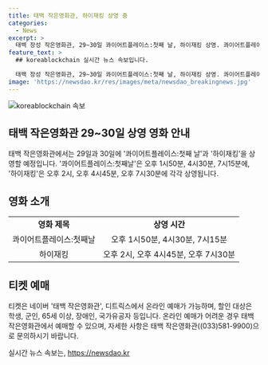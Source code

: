 ```yaml
---
title: 태백 작은영화관, 하이재킹 상영 중
categories:
  - News
excerpt: >
  태백 장성 작은영화관, 29~30일 콰이어트플레이스:첫째 날, 하이재킹 상영. 콰이어트플레이스:첫째날은 오후 1시50분, 4시30분, 7시15분에 상영. 하이재킹은 1971년 겨울 속초공항에서 이륙한 김포행 여객기의 사재 폭탄 사건을 다룸. 티켓은 네이버 태백 작은영화관, 디트릭스에서 예매 가능. 할인 대상자도 있음. 문의: 태백 작은영화관((033)581-9900)
feature_text: >
  ## koreablockchain 실시간 뉴스 속보입니다.

  태백 장성 작은영화관, 29~30일 콰이어트플레이스:첫째 날, 하이재킹 상영. 콰이어트플레이스:첫째날은 오후 1시50분, 4시30분, 7시15분에 상영. 하이재킹은 1971년 겨울 속초공항에서 이륙한 김포행 여객기의 사재 폭탄 사건을 다룸. 티켓은 네이버 태백 작은영화관, 디트릭스에서 예매 가능. 할인 대상자도 있음. 문의: 태백 작은영화관((033)581-9900)
image: 'https://newsdao.kr/res/images/meta/newsdao_breakingnews.jpg'
---
```


<p><img src="https://newsdao.kr/res/images/meta/newsdao_breakingnews.jpg" alt="koreablockchain 속보" /></p>

<h2 data-ke-size="size26">태백 작은영화관 29~30일 상영 영화 안내</h2>

<p data-ke-size="size16">태백 작은영화관에서는 29일과 30일에 '콰이어트플레이스:첫째 날'과 '하이재킹'을 상영할 예정입니다. '콰이어트플레이스:첫째날'은 오후 1시50분, 4시30분, 7시15분에, '하이재킹'은 오후 2시, 오후 4시45분, 오후 7시30분에 각각 상영됩니다.</p>

<h2 data-ke-size="size26">영화 소개</h2>

<table>
    <tr>
        <td style="text-align: center; height: 17px;"><b>영화 제목</b></td>
        <td style="text-align: center; height: 17px;"><b>상영 시간</b></td>
    </tr>
    <tr>
        <td style="text-align: center;">콰이어트플레이스:첫째날</td>
        <td style="text-align: center;">오후 1시50분, 4시30분, 7시15분</td>
    </tr>
    <tr>
        <td style="text-align: center;">하이재킹</td>
        <td style="text-align: center;">오후 2시, 오후 4시45분, 오후 7시30분</td>
    </tr>
</table>

<h2 data-ke-size="size26">티켓 예매</h2>

<p data-ke-size="size16">티켓은 네이버 '태백 작은영화관', 디트릭스에서 온라인 예매가 가능하며, 할인 대상은 학생, 군인, 65세 이상, 장애인, 국가유공자 등입니다. 온라인 예매가 어려운 경우 태백 작은영화관에서 예매할 수 있으며, 자세한 사항은 태백 작은영화관((033)581-9900)으로 문의하시기 바랍니다.</p>
실시간 뉴스 속보는, <a href="https://newsdao.kr" rel="dofollow">https://newsdao.kr</a>


